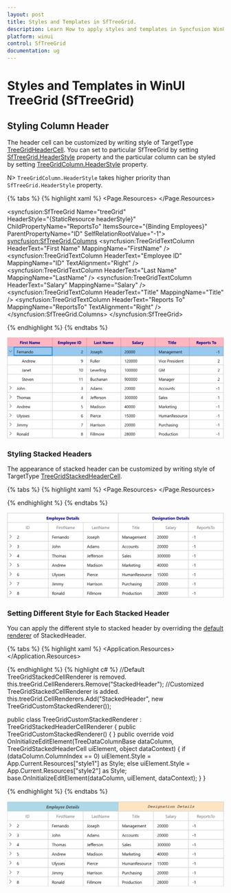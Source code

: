 ```yaml
---
layout: post
title: Styles and Templates in SfTreeGrid.
description: Learn How to apply styles and templates in Syncfusion WinUI TreeGrid (SfTreeGrid) control and more details.| Syncfusion | SfTreeGrid 
platform: winui
control: SfTreeGrid
documentation: ug
---
```


# Styles and Templates in WinUI TreeGrid (SfTreeGrid)

## Styling Column Header

The header cell can be customized by writing style of TargetType [TreeGridHeaderCell](https://help.syncfusion.com/cr/winui/Syncfusion.UI.Xaml.TreeGrid.TreeGridHeaderCell.html). You can set to particular SfTreeGrid by setting [SfTreeGrid.HeaderStyle](https://help.syncfusion.com/cr/winui/Syncfusion.UI.Xaml.TreeGrid.SfTreeGrid.html#Syncfusion_UI_Xaml_TreeGrid_SfTreeGrid_HeaderStyle) property and the particular column can be styled by setting [TreeGridColumn.HeaderStyle](https://help.syncfusion.com/cr/winui/Syncfusion.UI.Xaml.Grids.GridColumnBase.html#Syncfusion_UI_Xaml_Grids_GridColumnBase_HeaderStyle) property.

N> `TreeGridColumn.HeaderStyle` takes higher priority than `SfTreeGrid.HeaderStyle` property.

{% tabs %}
{% highlight xaml %}
<Page.Resources>
    <Style TargetType="syncfusion:TreeGridHeaderCell" x:Key="headerStyle">
        <Setter Property="FontWeight" Value="Bold"/>
        <Setter Property="FontSize" Value="14"/>
        <Setter Property="Background" Value="LightPink"/>
        <Setter Property="Foreground" Value="DarkBlue"/>
    </Style>
</Page.Resources>


<syncfusion:SfTreeGrid  Name="treeGrid"               
                        HeaderStyle="{StaticResource headerStyle}"
                        ChildPropertyName="ReportsTo"
                        ItemsSource="{Binding Employees}"
                        ParentPropertyName="ID"
                        SelfRelationRootValue="-1">
    <syncfusion:SfTreeGrid.Columns>
        <syncfusion:TreeGridTextColumn HeaderText="First Name" MappingName="FirstName" />
        <syncfusion:TreeGridTextColumn HeaderText="Employee ID" MappingName="ID" TextAlignment="Right" />
        <syncfusion:TreeGridTextColumn HeaderText="Last Name" MappingName="LastName" />
        <syncfusion:TreeGridTextColumn HeaderText="Salary" MappingName="Salary" />
        <syncfusion:TreeGridTextColumn HeaderText="Title" MappingName="Title" />
        <syncfusion:TreeGridTextColumn HeaderText="Reports To" MappingName="ReportsTo" TextAlignment="Right" />
    </syncfusion:SfTreeGrid.Columns>
</syncfusion:SfTreeGrid>

{% endhighlight %}
{% endtabs %}

![Style applied for WinUI Treagrid Headers](Styles-and-Templates_images/Styles-and-Templates_img1.png)

### Styling Stacked Headers

The appearance of stacked header can be customized by writing style of TargetType [TreeGridStackedHeaderCell](https://help.syncfusion.com/cr/winui/Syncfusion.UI.Xaml.TreeGrid.TreeGridStackedHeaderCell.html).

{% tabs %}
{% highlight xaml %}
<Page.Resources>
    <Style TargetType="syncfusion:TreeGridStackedHeaderCell">
        <Setter Property="FontWeight" Value="Bold"/>
        <Setter Property="FontSize" Value="14"/>
        <Setter Property="Foreground" Value="DarkBlue"/>
    </Style>
</Page.Resources>

{% endhighlight %}
{% endtabs %}

![Style applied for WinUI TreeGrid StackedHeader](Styles-and-Templates_images/Styles-and-Templates_img2.png)

### Setting Different Style for Each Stacked Header

You can apply the different style to stacked header by overriding the [default renderer](https://help.syncfusion.com/cr/winui/Syncfusion.UI.Xaml.TreeGrid.Renderers.TreeGridCellRendererBase.html) of StackedHeader.

{% tabs %}
{% highlight xaml %}
<Application.Resources>
    <Style x:Key="style1" TargetType="syncfusion:TreeGridStackedHeaderCell">
        <Setter Property="Background" Value="LightBlue" />
        <Setter Property="FontFamily" Value="Segoe UI" />
        <Setter Property="FontStyle" Value="Italic" />
        <Setter Property="FontWeight" Value="Bold"/>
    </Style>
    <Style x:Key="style2" TargetType="syncfusion:TreeGridStackedHeaderCell">
        <Setter Property="Background" Value="Bisque" />
        <Setter Property="FontFamily" Value="Courier New" />
        <Setter Property="FontStyle" Value="Oblique" />
        <Setter Property="FontWeight" Value="Bold"/>
    </Style>
</Application.Resources>

{% endhighlight %}
{% highlight c# %}
//Default TreeGridStackedCellRenderer is removed.
this.treeGrid.CellRenderers.Remove("StackedHeader");
//Customized TreeGridStackedCellRenderer is added.
this.treeGrid.CellRenderers.Add("StackedHeader", new TreeGridCustomStackedRenderer());

public class TreeGridCustomStackedRenderer : TreeGridStackedHeaderCellRenderer
{
    public TreeGridCustomStackedRenderer()
    {
    }
    public override void OnInitializeEditElement(TreeDataColumnBase dataColumn, TreeGridStackedHeaderCell uiElement, object dataContext)
    {
        if (dataColumn.ColumnIndex == 0)
            uiElement.Style = App.Current.Resources["style1"] as Style;
        else 
            uiElement.Style = App.Current.Resources["style2"] as Style;
        base.OnInitializeEditElement(dataColumn, uiElement, dataContext);
    }
}

{% endhighlight %}
{% endtabs %}

![Different style applied for WinUI TreeGrid stackedHeader](Styles-and-Templates_images/Styles-and-Templates_img3.png)